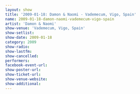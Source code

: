 ```yaml
---
layout: show
title: '2009-01-18: Damon & Naomi - Vademecum, Vigo, Spain'
name: 2009-01-18-damon-naomi-vademecum-vigo-spain
artist: 'Damon & Naomi'
show-venue: 'Vademecum, Vigo, Spain'
show-setlist: 
show-date: 2009-01-18
category: 2009
show-radio: 
show-lastfm: 
show-cancelled: 
performers: 
facebook-event-url: 
show-poster-url: 
show-ticket-url: 
show-venue-website: 
show-additional: 
---
```



